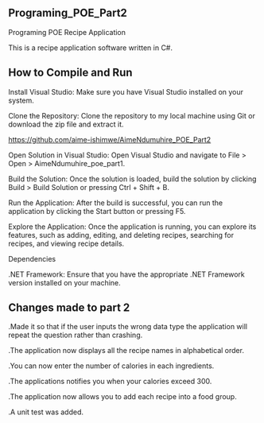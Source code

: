 ## Programing_POE_Part2
Programing POE
Recipe Application

This is a recipe application software written in C#.

## How to Compile and Run

Install Visual Studio: Make sure you have Visual Studio installed on your system.

Clone the Repository: Clone the repository to my local machine using Git or download the zip file and extract it.

https://github.com/aime-ishimwe/AimeNdumuhire_POE_Part2

Open Solution in Visual Studio: Open Visual Studio and navigate to File > Open > AimeNdumuhire_poe_part1. 

Build the Solution: Once the solution is loaded, build the solution by clicking Build > Build Solution or pressing Ctrl + Shift + B.

Run the Application: After the build is successful, you can run the application by clicking the Start button or pressing F5.

Explore the Application: Once the application is running, you can explore its features, such as adding, editing, and deleting recipes, searching for recipes, and viewing recipe details.

Dependencies

.NET Framework: Ensure that you have the appropriate .NET Framework version installed on your machine.

## Changes made to part 2
.Made it so that if the user inputs the wrong data type the application will repeat the question rather than crashing.

.The application now displays all the recipe names in alphabetical order.

.You can now enter the number of calories in each ingredients.

.The applications notifies you when your calories exceed 300.

.The application now allows you to add each recipe into a food group.

.A unit test was added.


